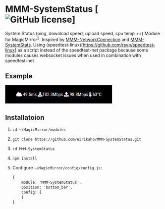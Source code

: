 # MMM-SystemStatus [![GitHub license](https://img.shields.io/badge/license-MIT-blue.svg?style=flat)]

System Status (ping, download speed, upload speed, cpu temp ++) Module for MagicMirror<sup>2</sup>.
Inspired by  [MMM-NetworkConnection](https://github.com/slametps/MMM-NetworkConnection) and [MMM-SystemStats](https://github.com/BenRoe/MMM-SystemStats).
Using (speedtest-linux)[https://github.com/rsvp/speedtest-linux] as a script instead of the speedtest-net package because some modules causes websocket issues when used in combination with speedtest-net

## Example

![](others/MMM-SystemStatus.png)

## Installatoion
1. `cd ~/MagicMirror/modules`
1. `git clone https://github.com/eirikaho/MMM-SystemStatus.git`
1. `cd MMM-SystemStatus`
1. `npm install`
1. Configure `~/MagicMirror/config/config.js`:

    ```
    {
        module: 'MMM-SystemStatus',
        position: 'bottom_bar',
        config: {
        }
    }
    ```